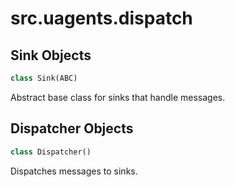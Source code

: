 <a id="src.uagents.dispatch"></a>

# src.uagents.dispatch

<a id="src.uagents.dispatch.Sink"></a>

## Sink Objects

```python
class Sink(ABC)
```

Abstract base class for sinks that handle messages.

<a id="src.uagents.dispatch.Dispatcher"></a>

## Dispatcher Objects

```python
class Dispatcher()
```

Dispatches messages to sinks.

